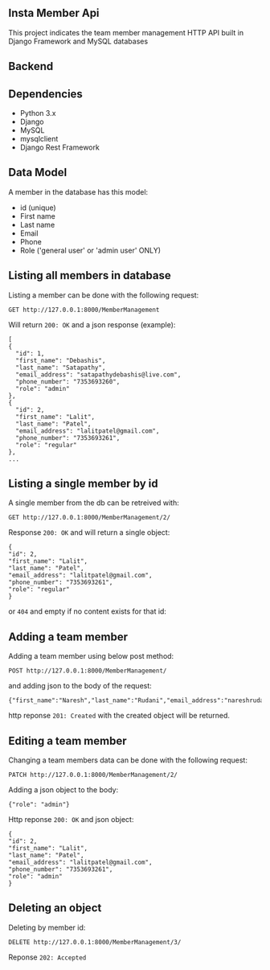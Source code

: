 Insta Member Api
----------------------------

This project indicates the team member management HTTP API built in Django Framework and MySQL databases

Backend
---------------------------


 Dependencies
 --------------------------
* Python 3.x
* Django
* MySQL
* mysqlclient
* Django Rest Framework

Data Model
--------------------------

A member in the database has this model:
* id (unique)
* First name
* Last name
* Email
* Phone
* Role ('general user' or 'admin user' ONLY)

Listing all members in database
--------------------------------

Listing a member can be done with the following request:

    GET http://127.0.0.1:8000/MemberManagement
    
Will return `200: OK` and a json response (example):

    [
    {
      "id": 1,
      "first_name": "Debashis",
      "last_name": "Satapathy",
      "email_address": "satapathydebashis@live.com",
      "phone_number": "7353693260",
      "role": "admin"
    },
    {
      "id": 2,
      "first_name": "Lalit",
      "last_name": "Patel",
      "email_address": "lalitpatel@gmail.com",
      "phone_number": "7353693261",
      "role": "regular"
    },
    ...
    
Listing a single member by id
------------------------------

A single member from the db can be retreived with:

    GET http://127.0.0.1:8000/MemberManagement/2/

Response `200: OK` and will return a single object:

    {
    "id": 2,
    "first_name": "Lalit",
    "last_name": "Patel",
    "email_address": "lalitpatel@gmail.com",
    "phone_number": "7353693261",
    "role": "regular"
    }
    
or `404` and empty if no content exists for that id:
    
Adding a team member
-------------------------------

Adding a team member using below post method:

    POST http://127.0.0.1:8000/MemberManagement/
    
and adding json to the body of the request:

    {"first_name":"Naresh","last_name":"Rudani","email_address":"nareshrudani@gmail.com","phone_number":"7353693263","role":"general"}
    
http reponse `201: Created` with the created object will be returned.
    
Editing a team member
------------------------------

Changing a team members data can be done with the following request:
    
    PATCH http://127.0.0.1:8000/MemberManagement/2/
    
Adding a json object to the body:
   
    {"role": "admin"}

Http reponse `200: OK` and json object:
 
    {
    "id": 2,
    "first_name": "Lalit",
    "last_name": "Patel",
    "email_address": "lalitpatel@gmail.com",
    "phone_number": "7353693261",
    "role": "admin"
    }

Deleting an object
--------------------------------

Deleting by member id:
  
    DELETE http://127.0.0.1:8000/MemberManagement/3/
 
Reponse `202: Accepted`





